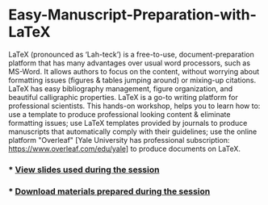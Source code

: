 # Easy-Manuscript-Preparation-with-LaTeX
LaTeX (pronounced as ‘Lah-teck’) is a free-to-use, document-preparation platform that has many advantages over usual word processors, such as MS-Word. It allows authors to focus on the content, without worrying about formatting issues (figures &amp; tables jumping around) or mixing-up citations. LaTeX has easy bibliography management, figure organization, and beautiful calligraphic properties. LaTeX is a go-to writing platform for professional scientists. This hands-on workshop, helps you to learn how to:  use a template to produce professional looking content &amp; eliminate formatting issues; use LaTeX templates provided by journals to produce manuscripts that automatically comply with their guidelines; use the online platform "Overleaf" [Yale University has professional subscription: https://www.overleaf.com/edu/yale] to produce documents on LaTeX. 


### * [View slides used during the session](https://github.com/Nur-Taz/Easy-Manuscript-Preparation-with-LaTeX/blob/master/Manuscript_prep_LaTeX_slides.pdf)

### * [Download materials prepared during the session](https://github.com/Nur-Taz/Easy-Manuscript-Preparation-with-LaTeX/blob/master/my_first_LaTeX.zip)


